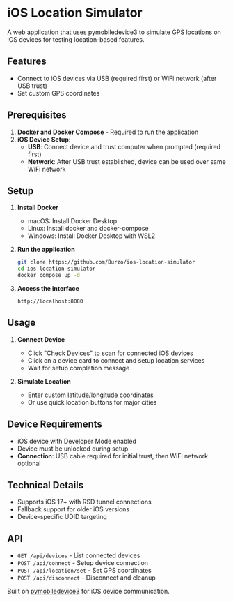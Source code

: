 # iOS Location Simulator

A web application that uses pymobiledevice3 to simulate GPS locations on iOS devices for testing location-based features.

## Features

- Connect to iOS devices via USB (required first) or WiFi network (after USB trust)
- Set custom GPS coordinates

## Prerequisites

1. **Docker and Docker Compose** - Required to run the application
2. **iOS Device Setup**:
   - **USB**: Connect device and trust computer when prompted (required first)
   - **Network**: After USB trust established, device can be used over same WiFi network

## Setup

1. **Install Docker**

   - macOS: Install Docker Desktop
   - Linux: Install docker and docker-compose
   - Windows: Install Docker Desktop with WSL2

2. **Run the application**

   ```bash
   git clone https://github.com/Burzo/ios-location-simulator
   cd ios-location-simulator
   docker compose up -d
   ```

3. **Access the interface**
   ```
   http://localhost:8080
   ```

## Usage

1. **Connect Device**

   - Click "Check Devices" to scan for connected iOS devices
   - Click on a device card to connect and setup location services
   - Wait for setup completion message

2. **Simulate Location**
   - Enter custom latitude/longitude coordinates
   - Or use quick location buttons for major cities

## Device Requirements

- iOS device with Developer Mode enabled
- Device must be unlocked during setup
- **Connection**: USB cable required for initial trust, then WiFi network optional

## Technical Details

- Supports iOS 17+ with RSD tunnel connections
- Fallback support for older iOS versions
- Device-specific UDID targeting

## API

- `GET /api/devices` - List connected devices
- `POST /api/connect` - Setup device connection
- `POST /api/location/set` - Set GPS coordinates
- `POST /api/disconnect` - Disconnect and cleanup

Built on [pymobiledevice3](https://github.com/doronz88/pymobiledevice3) for iOS device communication.
